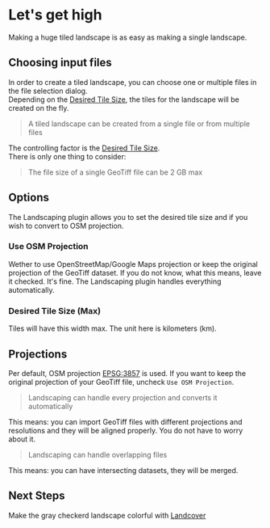 # Let's get high

Making a huge tiled landscape is as easy as making a single landscape.

## Choosing input files

In order to create a tiled landscape, you can choose one or multiple files in the file selection dialog.  
Depending on the [Desired Tile Size](#desired-tile-size-max), the tiles for the landscape will be created on the fly.  
> A tiled landscape can be created from a single file or from multiple files

The controlling factor is the [Desired Tile Size](#desired-tile-size-max).  
There is only one thing to consider:
> The file size of a single GeoTiff file can be 2 GB max

## Options

The Landscaping plugin allows you to set the desired tile size and if you wish to convert to OSM projection.  

### Use OSM Projection

Wether to use OpenStreetMap/Google Maps projection or keep the original projection of the GeoTiff dataset.
If you do not know, what this means, leave it checked. It's fine. The Landscaping plugin handles everything automatically.

### Desired Tile Size (Max)

Tiles will have this width max. The unit here is kilometers (km).

## Projections

Per default, OSM projection [EPSG:3857](https://epsg.io/3857) is used. If you want to keep the original projection of your GeoTiff file, uncheck `Use OSM Projection`.

> Landscaping can handle every projection and converts it automatically

This means: you can import GeoTiff files with different projections and resolutions and they will be aligned properly. You do not have to worry about it.  

> Landscaping can handle overlapping files

This means: you can have intersecting datasets, they will be merged.

## Next Steps

Make the gray checkerd landscape colorful with [Landcover](landcover.md?id=landcover)
